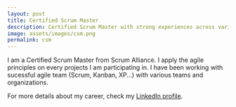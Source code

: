 ```yaml
---
layout: post
title: Certified Scrum Master
description: Certified Scrum Master with strong experiences across various teams and configurations
image: assets/images/csm.png
permalink: csm
---
```


I am a Certified Scrum Master from Scrum Alliance. I apply the agile principles on every projects I am participating in. I have been working with sucessful agile team (Scrum, Kanban, XP...) with various teams and organizations.

For more details about my career, check my <A href="https://www.linkedin.com/in/christophebenoist/">LinkedIn profile</A>.

